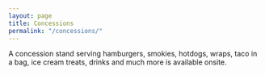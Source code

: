 ```yaml
---
layout: page
title: Concessions
permalink: "/concessions/"
---
```

A concession stand serving hamburgers, smokies, hotdogs, wraps, taco in a bag, ice cream treats, drinks and much more is available onsite.